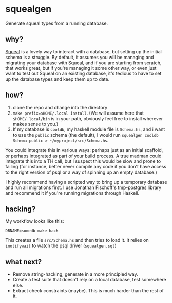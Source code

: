 # squealgen

Generate squeal types from a running database.

## why?

[Squeal](https://hackage.haskell.org/package/squeal-postgresql) is a lovely way to interact with a database, but setting up the initial schema is a struggle.
By default, it assumes you will be managing and migrating your database with Squeal, and if you are starting
from scratch, that works great, but if you're managing it some other way, or even just want to test out Squeal
on an existing database, it's tedious to have to set up the database types and keep them up to date.

## how?

1. clone the repo and change into the directory
2. `make prefix=$HOME/.local install`. (We will assume here that `$HOME/.local/bin` is in your path, obviously
feel free to install wherever makes sense to you.)
2. If my database is `cooldb`, my haskell module file is `Schema.hs`, and i want to use the `public` schema (the default),
I would run `squealgen cooldb Schema public > ~/myproject/src/Schema.hs`.

You could integrate this in various ways: perhaps just as an initial scaffold, or perhaps integrated as part
of your build process. A true madman could integrate this into a TH call, but I suspect this would be slow and
prone to failing (for instance, better never compile any code if you don't have access to the right version
of psql or a way of spinning up an empty database.)

I highly recommend having a scripted way to bring up a temporary database and run all migrations first. I use
Jonathan Fischoff's [tmp-postgres](https://hackage.haskell.org/package/tmp-postgres-1.34.1.0) library and
recommend it if you're running migrations through Haskell.

## hacking?

My workflow looks like this:

```DBNAME=somedb make hack```

This creates a file `src/Schema.hs` and then tries to load it. It relies on `inotifywait` to watch the
psql driver (`squealgen.sql`)

## what next?

- Remove string-hacking, generate in a more principled way.
- Create a test suite that doesn't rely on a local database, test somewhere else.
- Extract check constraints (maybe). This is much harder than the rest of it.
